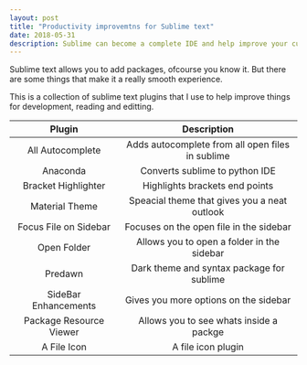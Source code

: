 ```yaml
---
layout: post
title: "Productivity improvemtns for Sublime text"
date: 2018-05-31
description: Sublime can become a complete IDE and help improve your current productivity.
---
```


Sublime text allows you to add packages, ofcourse you know it. But there are some things that make it a really smooth experience.

This is a collection of sublime text plugins that I use to help improve things for development, reading and editting.

| Plugin                 | Description                                      |
|:----------------------:|:------------------------------------------------:|
| All Autocomplete       | Adds autocomplete from all open files in sublime |
| Anaconda               | Converts sublime to python IDE                   |
| Bracket Highlighter    | Highlights brackets end points                   |
| Material Theme         | Speacial theme that gives you a neat outlook     |
| Focus File on Sidebar  | Focuses on the open file in the sidebar          |
| Open Folder            | Allows you to open a folder in the sidebar       |
| Predawn                | Dark theme and syntax package for sublime        |
| SideBar Enhancements   | Gives you more options on the sidebar            |
| Package Resource Viewer| Allows you to see whats inside a packge          |
| A File Icon            | A file icon plugin                               |


